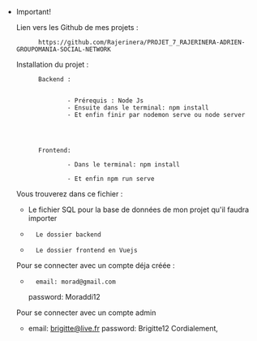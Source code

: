 - Important!

	Lien vers les Github de mes projets :

			https://github.com/Rajerinera/PROJET_7_RAJERINERA-ADRIEN-GROUPOMANIA-SOCIAL-NETWORK

	Installation du projet  :

		
			Backend : 


					- Prérequis : Node Js
					- Ensuite dans le terminal: npm install
					- Et enfin finir par nodemon serve ou node server



			
			Frontend:      
			
					- Dans le terminal: npm install 

					- Et enfin npm run serve 


	Vous trouverez dans ce fichier :

	-	Le fichier SQL pour la base de données de mon projet qu'il faudra importer 
	-       Le dossier backend
	-       Le dossier frontend en Vuejs   


	Pour se connecter avec un compte déja créée :

	-       email: morad@gmail.com
		password: Moraddi12


	Pour se connecter avec un compte admin

	-	email: brigitte@live.fr
		password: Brigitte12
Cordialement,
